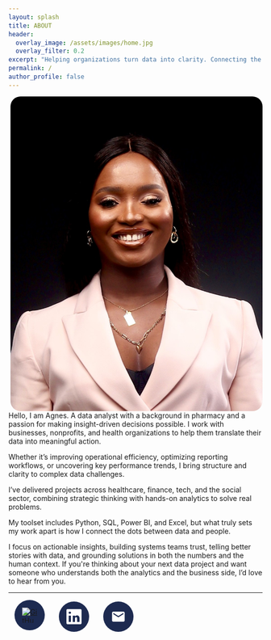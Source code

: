 ```yaml
---
layout: splash
title: ABOUT
header:
  overlay_image: /assets/images/home.jpg
  overlay_filter: 0.2
excerpt: "Helping organizations turn data into clarity. Connecting the dots between data and impact."
permalink: /
author_profile: false    
---
```



<img src="/assets/images/about.jpg" alt="Agnes Ekpo" style="float: right; width: 500px; border-radius: 20px; margin-left: 20px;">

Hello, I am Agnes. A data analyst with a background in pharmacy and a passion for making insight-driven decisions possible. I work with businesses, nonprofits, and health organizations to help them translate their data into meaningful action.

Whether it’s improving operational efficiency, optimizing reporting workflows, or uncovering key performance trends, I bring structure and clarity to complex data challenges.

I’ve delivered projects across healthcare, finance, tech, and the social sector, combining strategic thinking with hands-on analytics to solve real problems.  

My toolset includes Python, SQL, Power BI, and Excel, but what truly sets my work apart is how I connect the dots between data and people.

I focus on actionable insights, building systems teams trust, telling better stories with data, and grounding solutions in both the numbers and the human context.  If you're thinking about your next data project and want someone who understands both the analytics and the business side, I’d love to hear from you.

---
<!-- STYLING -->
<style>
  
.social-icons a {
  display: inline-block;
  margin: 0 0.75rem;
  padding: 15px;
  background-color: #1D2A50;
  border-radius: 50%;
  transition: transform 0.3s ease;
}

.social-icons a:hover {
  transform: scale(1.15);
}

.social-icons a img,
.social-icons a svg {
  width: 30px;
  height: 30px;
  display: block;
}

/* Responsive behavior for mobile */
@media (max-width: 600px) {
  .social-icons a {
    padding: 12px;
    margin: 0 0.5rem;
  }

  .social-icons a img,
  .social-icons a svg {
    width: 24px;
    height: 24px;
  }
}
</style>

<!-- CIRCULAR ICON SECTION -->
<div class="social-icons">
  <a href="https://github.com/TheAEkpo" target="_blank">
    <img src="https://cdn.simpleicons.org/github/ffffff" alt="GitHub">
  </a>
  <a href="https://linkedin.com/in/agnesekpo" target="_blank">
    <svg xmlns="http://www.w3.org/2000/svg" fill="#ffffff" viewBox="0 0 24 24">
      <path d="M20.45 20.45h-3.55v-5.4c0-1.29-.46-2.18-1.6-2.18-.87 0-1.39.59-1.62 1.16-.08.2-.1.48-.1.76v5.66h-3.55s.05-9.18 0-10.14h3.55v1.44c.47-.73 1.3-1.78 3.16-1.78 2.3 0 4.03 1.5 4.03 4.72v5.76zM5.34 7.43c-1.14 0-1.88-.75-1.88-1.69 0-.95.75-1.69 1.91-1.69s1.87.74 1.89 1.69c0 .94-.73 1.69-1.92 1.69h0zM7.1 20.45H3.6V10.3h3.5v10.15zM22.23 0H1.77C.79 0 0 .77 0 1.72v20.56C0 23.22.78 24 1.77 24h20.46c.98 0 1.77-.78 1.77-1.72V1.72C24 .78 23.21 0 22.23 0z"/>
    </svg>
  </a>
  <a href="mailto:a.ekpo@outlook.com" target="_blank">
    <svg xmlns="http://www.w3.org/2000/svg" fill="#ffffff" viewBox="0 0 24 24">
      <path d="M20 4H4c-1.1 0-2 .9-2 2v12c0 1.1.9 2 2 2h16c1.1 0 2-.9 2-2V6c0-1.1-.9-2-2-2zm0 4l-8 5-8-5V6l8 5 8-5v2z"/>
    </svg>
  </a>
</div>


<!--

## Watch My Introduction

<div style="margin-top: 2rem;">
<iframe width="100%" height="415" src="https://www.youtube.com/embed/YOUR_YOUTUBE_VIDEO_ID" frameborder="0" allowfullscreen></iframe>
</div>
-->
